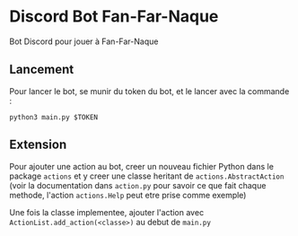 # Discord Bot Fan-Far-Naque

Bot Discord pour jouer à Fan-Far-Naque

## Lancement

Pour lancer le bot, se munir du token du bot, et le lancer avec la commande :
```
python3 main.py $TOKEN
```

## Extension

Pour ajouter une action au bot, creer un nouveau fichier Python dans le package `actions` et y creer une
classe heritant de `actions.AbstractAction` (voir la documentation dans `action.py` pour savoir ce que fait
chaque methode, l'action `actions.Help` peut etre prise comme exemple)

Une fois la classe implementee, ajouter l'action avec `ActionList.add_action(<classe>)` au debut de
`main.py`
